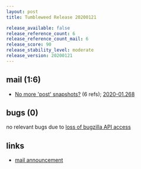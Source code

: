 ```yaml
---
layout: post
title: Tumbleweed Release 20200121

release_available: false
release_reference_count: 6
release_reference_count_mail: 6
release_score: 90
release_stability_level: moderate
release_version: 20200121
---
```


## mail (1:6)

- [No more 'post' snapshots?](https://lists.opensuse.org/opensuse-factory/2020-01/msg00265.html) (6 refs); [2020-01.268](https://lists.opensuse.org/opensuse-factory/2020-01/msg00268.html)

## bugs (0)

<!--more-->

no relevant bugs due to [loss of bugzilla API access](https://bugzilla.opensuse.org/show_bug.cgi?id=1157722)



## links

- [mail announcement](https://lists.opensuse.org/opensuse-factory/2020-01/msg00256.html)
